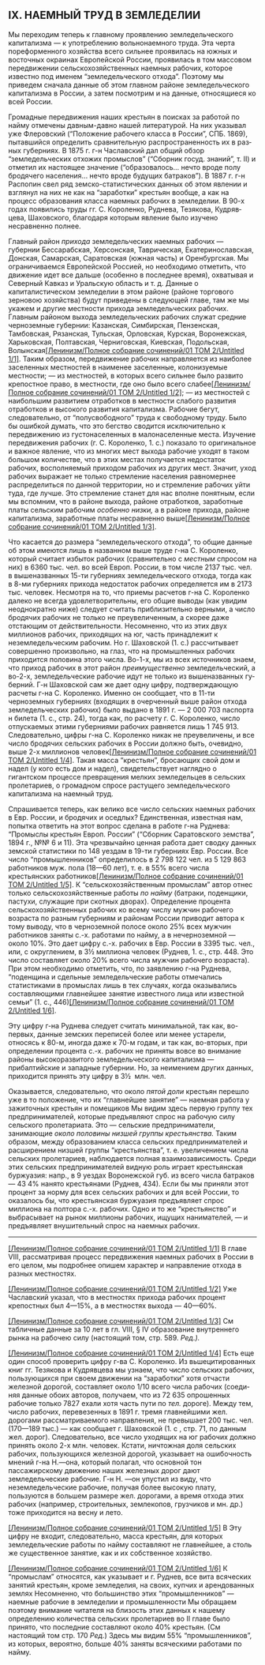 ## IX. НАЕМНЫЙ ТРУД В ЗЕМЛЕДЕЛИИ

Мы переходим теперь к главному проявлению земле­дельческого капитализма — к употреблению вольно­наемного труда. Эта черта пореформенного хозяйства всего сильнее проявилась на южных и восточных окраи­нах Европейской России, проявилась в том массовом передвижении сельскохозяйственных наемных рабочих, которое известно под именем “земледельческого от­хода”. Поэтому мы приведем сначала данные об этом главном районе земледельческого капитализма в Рос­сии, а затем посмотрим и на данные, относящиеся ко всей России.

Громадные передвижения наших крестьян в поисках за работой по найму отмечены давным-давно нашей лите­ратурой. На них указывал уже Флеровский (“Положе­ние рабочего класса в России”, СПБ. 1869), пытавшийся определить сравнительную распространенность их в раз­ных губерниях. В 1875 г. г-н Чаславский дал общий обзор “земледельческих отхожих промыслов” (“Сбор­ник госуд. знаний”, т. II) и отметил их настоящее зна­чение (“образовалось... нечто вроде полу бродячего населения... нечто вроде будущих батраков”). В 1887 г. г-н Распопин свел ряд земско-статистических данных об этом явлении и взглянул на них не как на “заработки” крестьян вообще, а как на процесс образования класса наемных рабочих в земледелии. В 90-х годах появились труды гг. С. Короленко, Руднева, Тезякова, Кудряв­цева, Шаховского, благодаря которым явление было изучено несравненно полнее.

Главный район _прихода_ земледельческих наемных рабочих — губернии Бессарабская, Херсонская, Тав­рическая, Екатеринославская, Донская, Самарская, Саратовская (южная часть) и Оренбургская. Мы огра­ничиваемся Европейской Россией, но необходимо от­метить, что движение идет все дальше (особенно в последнее время), охватывая и Северный Кавказ и Ураль­скую область и т. д. Данные о капиталистическом зем­леделии в этом районе (районе торгового зерновою хозяйства) будут приведены в следующей главе, там же мы укажем и другие местности прихода земледельче­ских рабочих. Главным районом выхода земледельческих рабочих служат средние черноземные губернии: Ка­занская, Симбирская, Пензенская, Тамбовская, Рязан­ская, Тульская, Орловская, Курская, Воронежская, Харьковская, Полтавская, Черниговская, Киевская, Подольская, Волынская[[Ленинизм/Полное собрание сочинений/01 ТОМ 2/Untitled 1/1]](#_ftn1). Таким образом, передви­жение рабочих направляется из наиболее заселен­ных местностей в наименее заселенные, колонизуемые местности; — из местностей, в которых всего сильнее было развито крепостное право, в местности, где оно было всего слабее[[Ленинизм/Полное собрание сочинений/01 ТОМ 2/Untitled 1/2]](#_ftn2); — из местностей с наибольшим развитием отработков в местности слабого развития отработков и высокого развития капитализма. Рабочие бегут, следовательно, от “полусвободного” труда к сво­бодному труду. Было бы ошибкой думать, что это бег­ство сводится исключительно к передвижению из густонаселенных в малонаселенные места. Изучение передвижения рабочих (г. С. Короленко, 1. с.) пока­зало то оригинальное и важное явление, что из многих мест выхода рабочие уходят в таком большом коли­честве, что в этих местах получается недостаток рабочих, восполняемый приходом рабочих из других мест. Зна­чит, уход рабочих выражает не только стремление населения равномернее распределиться по данной терри­тории, но и стремление рабочих уйти туда, где лучше. Это стремление станет для нас вполне понятным, если мы вспомним, что в районе выхода, районе отработков, заработные платы сельским рабочим _особенно низки,_ а в районе прихода, районе капитализма, зара­ботные платы несравненно выше[[Ленинизм/Полное собрание сочинений/01 ТОМ 2/Untitled 1/3]](#_ftn3).

Что касается до размера “земледельческого отхода”, то общие данные об этом имеются лишь в названном выше труде г-на С. Короленко, который считает избы­ток рабочих (сравнительно с _местным_ спросом на них) в 6360 тыс. чел. во всей Европ. России, в том числе 2137 тыс. чел. в вышеназванных 15-ти губерниях земле­дельческого отхода, тогда как в 8-ми губерниях при­хода недостаток рабочих определяется им в 2173 тыс. человек. Несмотря на то, что приемы расчетов г-на С. Короленко далеко не всегда удовлетворительны, его общие выводы (как увидим неоднократно ниже) следует считать приблизительно верными, а число бро­дячих рабочих не только не преувеличенным, а скорее даже отстающим от действительности. Несомненно, что из этих двух миллионов рабочих, приходящих на юг, часть принадлежит к неземледельческим рабочим. Но г. Шаховской (1. с.) рассчитывает совершенно произвольно, на глаз, что на промышленных рабочих приходится половина этого числа. Во-1-х, мы из всех источников знаем, что приход рабочих в этот район _преимущественно_ земледельческий, а во-2-х, земледель­ческие рабочие идут не только из вышеназванных гу­берний. Г-н Шаховской сам же дает одну цифру, под­тверждающую расчеты г-на С. Короленко. Именно он сообщает, что в 11-ти черноземных губерниях (входя­щих в очерченный выше район отхода земледельческих рабочих) было выдано в 1891 г. — 2 000 703 паспорта н билета (1. с., стр. 24), тогда как, по расчету г. С. Ко­роленко, число отпускаемых этими губерниями рабочих равняется лишь 1 745 913. Следовательно, цифры г-на С. Короленко никак не преувеличены, и все число бродячих сельских рабочих в России должно быть, оче­видно, выше 2-х миллионов человек[[Ленинизм/Полное собрание сочинений/01 ТОМ 2/Untitled 1/4]](#_ftn4). Такая масса “крестьян”, бросающих свой дом и надел (у кого есть дом и надел), свидетельствует наглядно о гигантском процессе превращения мелких земледельцев в сельских пролетариев, о громадном спросе растущего земледель­ческого капитализма на наемный труд.

Спрашивается теперь, как велико все число сельских наемных рабочих в Евр. России, и бродячих и оседлых? Единственная, известная нам, попытка ответить на этот вопрос сделана в работе г-на Руднева: “Промыслы крестьян Европ. России” (“Сборник Саратовского зем­ства”, 1894 г., №№ 6 и 11). Эта чрезвычайно ценная работа дает сводку данных земской статистики по 148 уездам в 19-ти губерниях Евр. России. Все число “промышленников” определилось в 2 798 122 чел. из 5 129 863 работников муж. пола (18—60 лет), т. е. в 55% всего числа крестьянских работников[[Ленинизм/Полное собрание сочинений/01 ТОМ 2/Untitled 1/5]](#_ftn5). К “сель­скохозяйственным промыслам” автор отнес только сельскохозяйственные работы _по найму_ (батраки, по­денщики, пастухи, служащие при скотных дворах). Определение процента сельскохозяйственных рабочих ко всему числу мужчин рабочего возраста по разным губерниям и районам России приводит автора к тому выводу, что в черноземной полосе около 25% всех мужчин работников заняты с.-х. работами по найму, а в нечерноземной — около 10%. Это дает цифру с.-х. рабочих в Евр. России в 3395 тыс. чел., или, с округле­нием, в 3½ миллиона человек (Руднев, 1. с., стр. 448. Это число составляет около 20% всего числа мужчин рабочего возраста). При этом необходимо отметить, что, по заявлению г-на Руднева, “поденщина и сдельные земледельческие работы отмечались статистиками в про­мыслах лишь в тех случаях, когда оказывались состав­ляющими главнейшее занятие известного лица или известной семьи” (1. с., 446)[[Ленинизм/Полное собрание сочинений/01 ТОМ 2/Untitled 1/6]](#_ftn6).

Эту цифру г-на Руднева следует считать минимальной, так как, во-первых, данные земских переписей более или менее устарели, относясь к 80-м, иногда даже к 70-м годам, и так как, во-вторых, при определении процента с.-х. рабочих не приняты вовсе во внимание районы высокоразвитого земледельческого капита­лизма — прибалтийские и западные губернии. Но, за неимением других данных, приходится принять эту цифру в 3½  млн. чел.

Оказывается, следовательно, что около _пятой доли_ крестьян перешло уже в то положение, что их “глав­нейшее занятие” — наемная работа у зажиточных кре­стьян и помещиков Мы видим здесь первую группу тех предпринимателей, которые предъявляют спрос на рабочую силу сельского пролетариата. Это — сельские предприниматели, занимающие _около половины низшей группы крестьянства._ Таким образом, между образо­ванием класса сельских предпринимателей и расшире­нием низшей группы “крестьянства”, т. е. увеличением числа сельских пролетариев, наблюдается полная взаи­мозависимость. Среди этих сельских предпринимателей видную роль играет крестьянская буржуазия: напр., в 9 уездах Воронежской губ. из всего числа батраков — 43 4% нанято крестьянами (Руднев, 434). Если бы мы приняли этот процент за норму для всех сельских рабочих и для всей России, то оказалось бы, что кре­стьянская буржуазия предъявляет спрос миллиона на полтора с.-х. рабочих. Одно и то же “крестьянство” и выбрасывает на рынок миллионы рабочих, ищущих нанимателей, — и предъявляет внушительный спрос на наемных рабочих.

  

---

[[Ленинизм/Полное собрание сочинений/01 ТОМ 2/Untitled 1/1]](#_ftnref1) В главе VIII, рассматривая процесс передвижения наемных рабочих в России в его целом, мы подробнее опишем характер и направление отхода в разных местностях.

[[Ленинизм/Полное собрание сочинений/01 ТОМ 2/Untitled 1/2]](#_ftnref2) Уже Чаславский указал, что в местностях прихода рабочих про­цент крепостных был 4—15%, а в местностях выхода — 40—60%.

[[Ленинизм/Полное собрание сочинений/01 ТОМ 2/Untitled 1/3]](#_ftnref3) См табличные данные за 10 лет в гл. VIII, § IV образование внут­реннего рынка на рабочею силу (настоящий том, стр. 589. _Ред.)._

[[Ленинизм/Полное собрание сочинений/01 ТОМ 2/Untitled 1/4]](#_ftnref4) Есть еще один способ проверить цифру г-ва С. Короленко. Из вьшецитированных книг гг. Тезякова и Кудрявцева мы узнаем, что число сель­ских рабочих, пользующихся при своем движении на “заработки” хотя отчасти железной дорогой, составляет около 1/10 всего числа рабочих (соеди­няя данные обоих авторов, получаем, что из 72 635 опрошенных рабочие только 7827 ехали хотя часть пути по _тел._ дороге). Между тем, число ра­бочих, перевезенных в 1891 г. тремя главнейшими жел. дорогами рассматри­ваемого направления, не превышает 200 тыс. чел. (170—189 тыс.) — как сообщает г. Шаховской (1. с , стр. 71, по данным жел. дорог). Следовательно, все число уходящих на юг рабочих должно принять около 2-х млн. чело­век. Кстати, ничтожная доля сельских рабочих, пользующихся железной дорогой, указывает на ошибочность мнений г-на Н.—она, который пола­гал, что основной тон пассажирскому движению наших железных дорог дают земледельческие рабочие. Г-н Н. —он упустил из виду, что неземледельческие рабочие, получая более высокую плату, пользуются в большем размере жел. дорогами, а время отхода этих рабочих (например, строи­тельных, землекопов, грузчиков и мн. др.) тоже приходится на весну и лето.

[[Ленинизм/Полное собрание сочинений/01 ТОМ 2/Untitled 1/5]](#_ftnref5) В Эту цифру не входит, следовательно, масса крестьян, для которых земледельческие работы по найму составляют не главнейшее, а столь же существенное занятие, как и их собственное хозяйство.

[[Ленинизм/Полное собрание сочинений/01 ТОМ 2/Untitled 1/6]](#_ftnref6) К “промыслам” относятся, как указывает и г. Руднев, все вита всяческих занятий крестьян, кроме земледелия, на своих, купчих и арендо­ванных землях Несомненно, что большинство этих “промышленников” — наемные рабочие в земледелии и промышленности Мы обращаем поэтому внимание читателя на близость этих данных к нашему определению коли­чества сельских пролетариев во II главе было принято, что последние составляют около 40% крестьян. (См настоящий том стр. 170 _Ред._) Здесь мы видим 55% “промышленников”, из которых, вероятно, больше 40% заняты всяческими работами по найму.